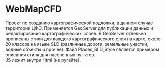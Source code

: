 # WebMapCFD
Проект по созданию картографической подложки, в данном случае территории ЦФО. Применяется GeoServer для публикации данных и редактирования картографических слоев.
В GeoServer отдельно прописаны стили для каждого картографического слоя на карте, около 20 классов на языке SLD (различные дороги, земельные участки, водные объекты и прочее).
Файл Places_SLD_Style является примером описания стиля для населенных пунктов.    
JS лежит внутри Html (не ругайте).

